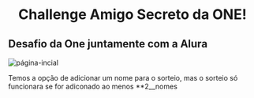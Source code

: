 <h1 align="center"> Challenge Amigo Secreto da ONE!</h1>

## Desafio da One juntamente com a Alura

![página-incial](https://github.com/user-attachments/assets/c1adda25-912a-4aee-b0eb-61a51515b66a)

<p> Temos a opção de adicionar um nome para o sorteio, mas o sorteio só funcionara se for adiconado ao menos **2__nomes </p>
